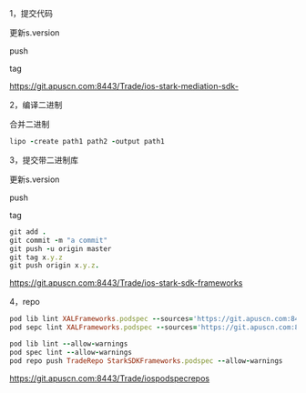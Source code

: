1，提交代码

更新s.version

push

tag

https://git.apuscn.com:8443/Trade/ios-stark-mediation-sdk-

2，编译二进制

合并二进制

```ruby
lipo -create path1 path2 -output path1
```

3，提交带二进制库

更新s.version

push

tag

```ruby
git add .
git commit -m "a commit"
git push -u origin master
git tag x.y.z
git push origin x.y.z.
```

https://git.apuscn.com:8443/Trade/ios-stark-sdk-frameworks

4，repo

```ruby
pod lib lint XALFrameworks.podspec --sources='https://git.apuscn.com:8443/XAL-IOS/iospodspecrepos.git'
pod sepc lint XALFrameworks.podspec --sources='https://git.apuscn.com:8443/XAL-IOS/iospodspecrepos.git'

pod lib lint --allow-warnings
pod spec lint --allow-warnings
pod repo push TradeRepo StarkSDKFrameworks.podspec --allow-warnings
```

https://git.apuscn.com:8443/Trade/iospodspecrepos

